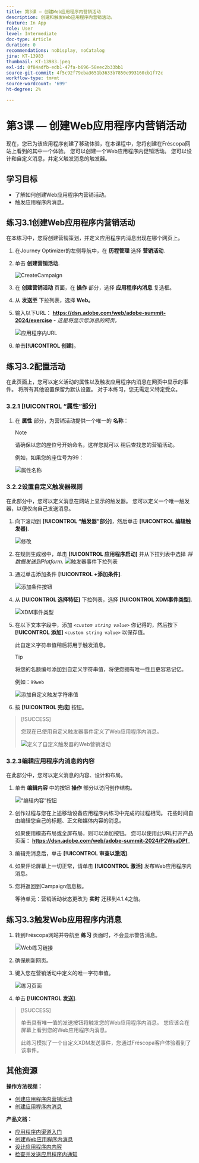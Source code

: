 ```yaml
---
title: 第3课 — 创建Web应用程序内营销活动
description: 创建和触发Web应用程序内营销活动。
feature: In App
role: User
level: Intermediate
doc-type: Article
duration: 0
recommendations: noDisplay, noCatalog
jira: KT-13983
thumbnail: KT-13983.jpeg
exl-id: 0f84adfb-edb1-47fa-b696-58eec2b33bb1
source-git-commit: 4f5c92f79eba3651b3633b7850e993160cb1f72c
workflow-type: tm+mt
source-wordcount: '699'
ht-degree: 2%

---
```


# 第3课 — 创建Web应用程序内营销活动

现在，您已为该应用程序创建了移动体验，在本课程中，您将创建在Fréscopa网站上看到的其中一个体验。 您可以创建一个Web应用程序内促销活动。 您可以设计和自定义消息，并定义触发消息的触发器。

## 学习目标

* 了解如何创建Web应用程序内营销活动。
* 触发应用程序内消息。

## 练习3.1创建Web应用程序内营销活动

在本练习中，您将创建营销策划，并定义应用程序内消息出现在哪个网页上。

1. 在Journey Optimizer的左侧导航中，在 **历程管理** 选择 **营销活动**.

1. 单击 **创建营销活动**.

   ![CreateCampaign](/help/summit/l820-lab-workbook/assets/4-1-create-campaign.png)

1. 在 **创建营销活动** 页面，在 **操作** 部分，选择 **应用程序内消息** 复选框。

1. 从 **发送至** 下拉列表，选择 **Web。**

1. 输入以下URL： **https://dsn.adobe.com/web/adobe-summit-2024/exercise** - *这是将显示您消息的网页。*

   ![应用程序内URL](/help/summit/l820-lab-workbook/assets/4-1-1-in-app-url.png)

1. 单击&#x200B;**[!UICONTROL 创建]**。

## 练习3.2配置活动

在此页面上，您可以定义活动的属性以及触发应用程序内消息在网页中显示的事件。 将所有其他设置保留为默认设置。 对于本练习，您无需定义特定受众。

### 3.2.1 [!UICONTROL “属性”部分]

1. 在 **属性** 部分，为营销活动提供一个唯一的 **名称**：

   >[!NOTE]
   > 请确保以您的座位号开始命名，这样您就可以
   > 稍后查找您的营销活动。
   > 
   > 例如，如果您的座位号为99： 
   >
   > ![属性名称](/help/summit/l820-lab-workbook/assets/4-1-2-properties-name.png)


### 3.2.2设置自定义触发器规则

在此部分中，您可以定义消息在网站上显示的触发器。 您可以定义一个唯一触发器，以便仅向自己发送消息。

1. 向下滚动到 **[!UICONTROL “触发器”部分]**，然后单击 **[!UICONTROL 编辑触发器]**.

   ![修改](/help/summit/l820-lab-workbook/assets/3-2-1-2-edit-triggers.png)

1. 在规则生成器中，单击 **[!UICONTROL 应用程序启动]** 并从下拉列表中选择  *将数据发送到Platform*.
   ![触发器事件下拉列表](/help/summit/l820-lab-workbook/assets/trigger-drop-down-sent-to-platform.png)

1. 通过单击添加条件 **[!UICONTROL +添加条件]**.

   ![添加条件按钮](/help/summit/l820-lab-workbook/assets/3-2-1-3-add-condition.png)

1. 从 **[!UICONTROL 选择特征]** 下拉列表，选择 **[!UICONTROL XDM事件类型]**.

   ![XDM事件类型](/help/summit/l820-lab-workbook/assets/4-1-2-dropdown-xdm-event.png)


1. 在以下文本字段中，添加 *`<custom string value>`* 你记得的，然后按下 **[!UICONTROL 添加]** `<custom string value>` 以保存值。

   此自定义字符串值稍后将用于触发消息。

   >[!TIP]
   > 将您的名额编号添加到自定义字符串值，将使您拥有唯一性且更容易记忆。
   > 
   > 例如：`99web`
   > 

   ![添加自定义触发字符串值](/help/summit/l820-lab-workbook/assets/4-1-2-add-custom-trigger-dropdown.png)

1. 按 **[!UICONTROL 完成]** 按钮。

>[!SUCCESS]
>
>您现在已使用自定义触发器事件定义了Web应用程序内消息。
>
>![定义了自定义触发器的Web营销活动](/help/summit/l820-lab-workbook/assets/4-1-2-2-web-campaign-with-custom-trigger.png)


### 3.2.3编辑应用程序内消息的内容

在此部分中，您可以定义消息的内容、设计和布局。

1. 单击 **编辑内容** 中的按钮 **操作** 部分以访问创作结构。

   ![“编辑内容”按钮](/help/summit/l820-lab-workbook/assets/3-1-3-1-edit-content-button.png)

1. 创作过程与您在上述移动设备应用程序内练习中完成的过程相同。 花些时间自由编辑您自己的标题、正文和媒体内容的消息。

   如果使用模态布局或全屏布局，则可以添加按钮。 您可以使用此URL打开产品页面： **https://dsn.adobe.com/web/adobe-summit-2024/P2WsaDPf_**

1. 编辑完消息后，单击 **[!UICONTROL 审查以激活]**.

1. 如果评论屏幕上一切正常，请单击 **[!UICONTROL 激活]** 发布Web应用程序内消息。

1. 您将返回到Campaign信息板。

   等待单元：营销活动状态更改为 **实时** 迁移到4.1.4之前。

## 练习3.3触发Web应用程序内消息

1. 转到Fréscopa网站并导航至 **练习** 页面时，不会显示警告消息。

   ![Web练习链接](/help/summit/l820-lab-workbook/assets/4-2-frescopa-web-exercise-link.png)

1. 确保刷新网页。

1. 键入您在营销活动中定义的唯一字符串值。

   ![练习页面](/help/summit/l820-lab-workbook/assets/4-2-exercise-page.png)

1. 单击 **[!UICONTROL 发送]**.

>[!SUCCESS]
>
>单击具有唯一值的发送按钮将触发您的Web应用程序内消息。 您应该会在屏幕上看到您的Web应用程序内消息。
>
>此练习模拟了一个自定义XDM发送事件，您通过Fréscopa客户体验看到了该事件。


## 其他资源

**操作方法视频：**

* [创建应用程序内营销活动](/help/channels/create-an-in-app-campaign.md)
* [创建应用程序内消息](/help/channels/author-in-app-messages.md)

**产品文档：**

* [应用程序内渠道入门](https://experienceleague.adobe.com/en/docs/journey-optimizer/using/in-app/get-started-in-app)
* [创建Web应用程序内消息](https://experienceleague.adobe.com/en/docs/journey-optimizer/using/in-app/create-in-app-web)
* [设计应用程序内内容](https://experienceleague.adobe.com/en/docs/journey-optimizer/using/in-app/design-in-app)
* [检查并发送应用程序内通知](https://experienceleague.adobe.com/en/docs/journey-optimizer/using/in-app/send-in-app)
